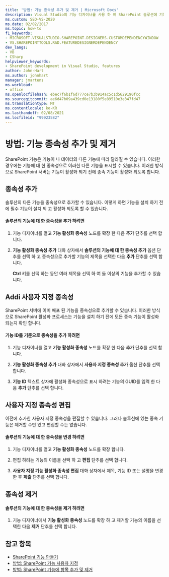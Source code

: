 ```yaml
---
title: '방법: 기능 종속성 추가 및 제거 | Microsoft Docs'
description: Visual Studio의 기능 디자이너를 사용 하 여 SharePoint 솔루션에 기능 종속성을 추가 및 제거 하는 방법을 검토 합니다.
ms.custom: SEO-VS-2020
ms.date: 02/02/2017
ms.topic: how-to
f1_keywords:
- MICROSOFT.VISUALSTUDIO.SHAREPOINT.DESIGNERS.CUSTOMDEPENDENCYWINDOW
- VS.SHAREPOINTTOOLS.RAD.FEATUREDESIGNERDEPENDENCY
dev_langs:
- VB
- CSharp
helpviewer_keywords:
- SharePoint development in Visual Studio, features
author: John-Hart
ms.author: johnhart
manager: jmartens
ms.workload:
- office
ms.openlocfilehash: ebec7f6b1f6d777ce7b3b914ac5c1d5629190fcc
ms.sourcegitcommit: ae6d47b09a439cd0e13180f5e89510e3e347fd47
ms.translationtype: MT
ms.contentlocale: ko-KR
ms.lasthandoff: 02/08/2021
ms.locfileid: "99923582"
---
```

# <a name="how-to-add-and-remove-feature-dependencies"></a>방법: 기능 종속성 추가 및 제거
  SharePoint 기능은 기능이 나 데이터의 다른 기능에 따라 달라질 수 있습니다. 이러한 경우에는 기능에 대 한 종속성으로 이러한 다른 기능을 표시할 수 있습니다. 이러한 방식으로 SharePoint 서버는 기능이 활성화 되기 전에 종속 기능이 활성화 되도록 합니다.

## <a name="add-dependencies"></a>종속성 추가
 솔루션의 다른 기능을 종속성으로 추가할 수 있습니다. 이렇게 하면 기능을 설치 하기 전에 필수 기능이 설치 되 고 활성화 되도록 할 수 있습니다.

#### <a name="to-add-a-dependency-on-a-feature-in-the-solution"></a>솔루션의 기능에 대 한 종속성을 추가 하려면

1. 기능 디자이너를 열고 **기능 활성화 종속성** 노드를 확장 한 다음 **추가** 단추를 선택 합니다.

2. **기능 활성화 종속성 추가** 대화 상자에서 **솔루션의 기능에 대 한 종속성 추가** 옵션 단추를 선택 하 고 종속성으로 추가할 기능의 제목을 선택한 다음 **추가** 단추를 선택 합니다.

     **Ctrl** 키를 선택 하는 동안 여러 제목을 선택 하 여 둘 이상의 기능을 추가할 수 있습니다.

## <a name="addi-custom-dependencies"></a>Addi 사용자 지정 종속성
 SharePoint 서버에 이미 배포 된 기능을 종속성으로 추가할 수 있습니다. 이러한 방식으로 SharePoint 활성화 프로세스는 기능을 설치 하기 전에 모든 종속 기능이 활성화 되는지 확인 합니다.

#### <a name="to-add-a-dependency-by-the-feature-id"></a>기능 ID를 기준으로 종속성을 추가 하려면

1. 기능 디자이너를 열고 **기능 활성화 종속성** 노드를 확장 한 다음 **추가** 단추를 선택 합니다.

2. **기능 활성화 종속성 추가** 대화 상자에서 **사용자 지정 종속성 추가** 옵션 단추를 선택 합니다.

3. **기능 ID** 텍스트 상자에 활성화 종속성으로 표시 하려는 기능의 GUID를 입력 한 다음 **추가** 단추를 선택 합니다.

## <a name="edit-custom-dependencies"></a>사용자 지정 종속성 편집
 이전에 추가한 사용자 지정 종속성을 편집할 수 있습니다. 그러나 솔루션에 있는 종속 기능은 제거할 수만 있고 편집할 수는 없습니다.

#### <a name="to-change-a-dependency-on-a-feature-in-the-solution"></a>솔루션의 기능에 대 한 종속성을 변경 하려면

1. 기능 디자이너를 열고 **기능 활성화 종속성** 노드를 확장 합니다.

2. 편집 하려는 기능의 이름을 선택 하 고 **편집** 단추를 선택 합니다.

3. **사용자 지정 기능 활성화 종속성 편집** 대화 상자에서 제목, 기능 ID 또는 설명을 변경한 후 **제출** 단추를 선택 합니다.

## <a name="remove-dependencies"></a>종속성 제거

#### <a name="to-remove-a-dependency-on-a-feature-in-the-solution"></a>솔루션의 기능에 대 한 종속성을 제거 하려면

1. 기능 디자이너에서 **기능 활성화 종속성** 노드를 확장 하 고 제거할 기능의 이름을 선택한 다음 **제거** 단추를 선택 합니다.

## <a name="see-also"></a>참고 항목
- [SharePoint 기능 만들기](../sharepoint/creating-sharepoint-features.md)
- [방법: SharePoint 기능 사용자 지정](../sharepoint/how-to-customize-a-sharepoint-feature.md)
- [방법: SharePoint 기능에 항목 추가 및 제거](../sharepoint/how-to-add-and-remove-items-to-sharepoint-features.md)
